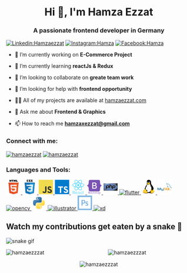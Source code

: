 <h1 align="center">Hi 👋, I'm Hamza Ezzat</h1>
<h3 align="center">A passionate frontend developer in Germany</h3>

[![Linkedin:Hamzaezzat](https://img.shields.io/badge/-Hamza-blue?style=flat-square&logo=Linkedin&logoColor=white&link=https://www.linkedin.com/in/hamzaezzat/)](https://www.linkedin.com/in/hamzaezzat/)
[![Instagram:Hamza](https://img.shields.io/badge/-Hamza-red?style=flat-square&logo=instagram&logoColor=white&link=http://instagram.com/hamzaezzat/)](http://instagram.com/hamzaezzat/)
[![Facebook:Hamza](https://img.shields.io/badge/-Hamza-blue?style=flat-square&logo=facebook&logoColor=white&link=https://www.facebook.com/hamza.ezzat12)](https://www.facebook.com/hamza.ezzat12/)

-   🔭 I’m currently working on **E-Commerce Project**

-   🌱 I’m currently learning **reactJs & Redux**

-   👯 I’m looking to collaborate on **greate team work**

-   🤝 I’m looking for help with **frontend opportunity**

-   👨‍💻 All of my projects are available at [hamzaezzat.com](hamzaezzat.com)

-   💬 Ask me about **Frontend & Graphics**

-   📫 How to reach me **hamzaxezzat@gmail.com**

<h3 align="left">Connect with me:</h3>
<p align="left">
<a href="https://linkedin.com/in/hamzaezzat" target="blank"><img align="center" src="https://raw.githubusercontent.com/rahuldkjain/github-profile-readme-generator/master/src/images/icons/Social/linked-in-alt.svg" alt="hamzaezzat" height="30" width="40" /></a>
<a href="https://www.behance.net/hamzaezzat" target="blank"><img align="center" src="https://raw.githubusercontent.com/rahuldkjain/github-profile-readme-generator/master/src/images/icons/Social/behance.svg" alt="hamzaezzat" height="30" width="40" /></a>
</p>

<h3 align="left">Languages and Tools:</h3>
<p align="left">

<a href="https://www.w3.org/html/" target="_blank" rel="noreferrer"> <img src="https://raw.githubusercontent.com/devicons/devicon/master/icons/html5/html5-original-wordmark.svg" alt="html5" width="40" height="40"/> </a>
<a href="https://www.w3schools.com/css/" target="_blank" rel="noreferrer"> <img src="https://raw.githubusercontent.com/devicons/devicon/master/icons/css3/css3-original-wordmark.svg" alt="css3" width="40" height="40"/> </a>
<a href="https://developer.mozilla.org/en-US/docs/Web/JavaScript" target="_blank" rel="noreferrer"> <img src="https://raw.githubusercontent.com/devicons/devicon/master/icons/javascript/javascript-original.svg" alt="javascript" width="40" height="40"/> </a>
<a href="https://www.typescriptlang.org/" target="_blank" rel="noreferrer"> <img src="https://raw.githubusercontent.com/devicons/devicon/master/icons/typescript/typescript-original.svg" alt="typescript" width="40" height="40"/> </a>
<a href="https://reactjs.org/" target="_blank" rel="noreferrer"> <img src="https://raw.githubusercontent.com/devicons/devicon/master/icons/react/react-original-wordmark.svg" alt="react" width="40" height="40"/> </a>
<a href="https://getbootstrap.com" target="_blank" rel="noreferrer"> <img src="https://raw.githubusercontent.com/devicons/devicon/master/icons/bootstrap/bootstrap-plain-wordmark.svg" alt="bootstrap" width="40" height="40"/> </a>
<a href="https://www.php.net" target="_blank" rel="noreferrer"> <img src="https://raw.githubusercontent.com/devicons/devicon/master/icons/php/php-original.svg" alt="php" width="40" height="40"/> </a>
<a href="https://flutter.dev" target="_blank" rel="noreferrer"> <img src="https://www.vectorlogo.zone/logos/flutterio/flutterio-icon.svg" alt="flutter" width="40" height="40"/> </a> <a href="https://www.linux.org/" target="_blank" rel="noreferrer"> <img src="https://raw.githubusercontent.com/devicons/devicon/master/icons/linux/linux-original.svg" alt="linux" width="40" height="40"/> </a> <a href="https://www.mysql.com/" target="_blank" rel="noreferrer"> <img src="https://raw.githubusercontent.com/devicons/devicon/master/icons/mysql/mysql-original-wordmark.svg" alt="mysql" width="40" height="40"/> </a> <a href="https://opencv.org/" target="_blank" rel="noreferrer"> <img src="https://www.vectorlogo.zone/logos/opencv/opencv-icon.svg" alt="opencv" width="40" height="40"/> </a> <a href="https://www.python.org" target="_blank" rel="noreferrer"> <img src="https://raw.githubusercontent.com/devicons/devicon/master/icons/python/python-original.svg" alt="python" width="40" height="40"/> </a>
<a href="https://www.adobe.com/in/products/illustrator.html" target="_blank" rel="noreferrer"> <img src="https://www.vectorlogo.zone/logos/adobe_illustrator/adobe_illustrator-icon.svg" alt="illustrator" width="40" height="40"/> </a>
<a href="https://www.photoshop.com/en" target="_blank" rel="noreferrer"> <img src="https://raw.githubusercontent.com/devicons/devicon/master/icons/photoshop/photoshop-line.svg" alt="photoshop" width="40" height="40"/> </a>
<a href="https://www.adobe.com/products/xd.html" target="_blank" rel="noreferrer"> <img src="https://cdn.worldvectorlogo.com/logos/adobe-xd.svg" alt="xd" width="40" height="40"/> </a>

</p>

## Watch my contributions get eaten by a snake 🐍

![snake gif](https://github.com/tanyarajhans/Actions/blob/output/github-contribution-grid-snake.svg)

<p align="left" >&nbsp;
<img align="left" width="45%" src="https://github-readme-stats.vercel.app/api?username=hamzaezzzat&show_icons=true&theme=blueberry&hide_border=true" alt="hamzaezzzat" />
<img align="right" width="45%" src="https://github-readme-streak-stats.herokuapp.com/?user=hamzaezzzat&theme=blueberry&hide_border=true" alt="hamzaezzzat" />
</p>

<p align="right">
<p  align="center">
<img  align="center" src="https://github-readme-stats.vercel.app/api/top-langs?username=hamzaezzzat&show_icons=true&&theme=blueberry&hide_border=true" alt="hamzaezzzat" /></p>

</p>
